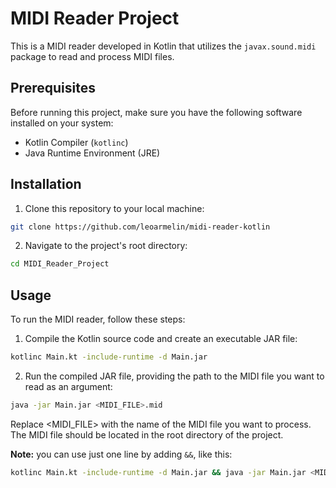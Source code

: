 # MIDI Reader Project

This is a MIDI reader developed in Kotlin that utilizes the `javax.sound.midi` package to read and process MIDI files.

## Prerequisites

Before running this project, make sure you have the following software installed on your system:

- Kotlin Compiler (`kotlinc`)
- Java Runtime Environment (JRE)

## Installation

1. Clone this repository to your local machine:

```bash
git clone https://github.com/leoarmelin/midi-reader-kotlin
```

2. Navigate to the project's root directory:
```bash
cd MIDI_Reader_Project
```

## Usage
To run the MIDI reader, follow these steps:
1. Compile the Kotlin source code and create an executable JAR file:
```bash
kotlinc Main.kt -include-runtime -d Main.jar
```
2. Run the compiled JAR file, providing the path to the MIDI file you want to read as an argument:
```bash
java -jar Main.jar <MIDI_FILE>.mid
```
Replace <MIDI_FILE> with the name of the MIDI file you want to process. The MIDI file should be located in the root directory of the project.

**Note:** you can use just one line by adding `&&`, like this:
```bash
kotlinc Main.kt -include-runtime -d Main.jar && java -jar Main.jar <MIDI_FILE>.mid
```
